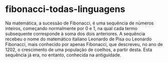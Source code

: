 # fibonacci-todas-linguagens

Na matemática, a sucessão de Fibonacci, é uma sequência de números inteiros, começando normalmente por 0 e 1, na qual cada termo subsequente corresponde à soma dos dois anteriores. A sequência recebeu o nome do matemático italiano Leonardo de Pisa ou Leonardo Fibonacci, mais conhecido por apenas Fibonacci, que descreveu, no ano de 1202, o crescimento de uma população de coelhos, a partir desta. Esta sequência já era, no entanto, conhecida na antiguidade.
